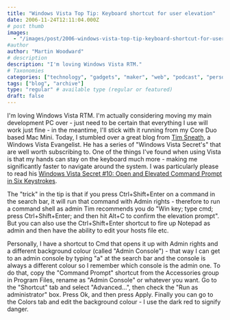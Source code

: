 ```yaml
---
title: "Windows Vista Top Tip: Keyboard shortcut for user elevation"
date: 2006-11-24T12:11:04.000Z
# post thumb
images:
  - "/images/post/2006-windows-vista-top-tip-keyboard-shortcut-for-user-elevation.jpg"
#author
author: "Martin Woodward"
# description
description: "I'm loving Windows Vista RTM."
# Taxonomies
categories: ["technology", "gadgets", "maker", "web", "podcast", "personal"]
tags: ["blog", "archive"]
type: "regular" # available type (regular or featured)
draft: false
---
```


I'm loving Windows Vista RTM. I'm actually considering moving my main development PC over - just need to be certain that everything I use will work just fine - in the meantime, I'll stick with it running from my Core Duo based Mac Mini. Today, I stumbled over a great blog from [Tim Sneath](http://blogs.msdn.com/tims/default.aspx), a Windows Vista Evangelist. He has a series of "Windows Vista Secret's" that are well worth subscribing to. One of the things I've found when using Vista is that my hands can stay on the keyboard much more - making me significantly faster to navigate around the system. I was particularly please to read his [Windows Vista Secret #10: Open and Elevated Command Prompt in Six Keystrokes](http://blogs.msdn.com/tims/archive/2006/11/02/windows-vista-secret-10-open-an-elevated-command-prompt-in-six-keystrokes.aspx).

The "trick" in the tip is that if you press Ctrl+Shift+Enter on a command in the search bar, it will run that command with Admin rights - therefore to run a command shell as admin Tim recommends you do "Win key; type cmd; press Ctrl+Shift+Enter; and then hit Alt+C to confirm the elevation prompt". But you can also use the Ctrl+Shift+Enter shortcut to fire up Notepad as admin and then have the ability to edit your hosts file etc.

Personally, I have a shortcut to Cmd that opens it up with Admin rights and a different background colour (called "Admin Console") - that way I can get to an admin console by typing "a" at the search bar and the console is always a different colour so I remember which console is the admin one. To do that, copy the "Command Prompt" shortcut from the Accessories group in Program Files, rename as "Admin Console" or whatever you want. Go to the "Shortcut" tab and select "Advanced...", then check the "Run as administrator" box. Press Ok, and then press Apply. Finally you can go to the Colors tab and edit the background colour - I use the dark red to signify danger.
